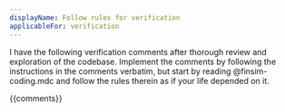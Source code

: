 ```yaml
---
displayName: Follow rules for verification
applicableFor: verification
---
```

I have the following verification comments after thorough review and exploration of the codebase. Implement the comments by following the instructions in the comments verbatim, but start by reading @finsim-coding.mdc and follow the rules therein as if your life depended on it.

{{comments}}
